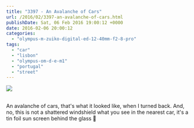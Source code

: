 ```yaml
---
title: "3397 - An Avalanche of Cars"
url: /2016/02/3397-an-avalanche-of-cars.html
publishDate: Sat, 06 Feb 2016 19:00:12 +0000
date: 2016-02-06 20:00:12
categories: 
  - "olympus-m-zuiko-digital-ed-12-40mm-f2-8-pro"
tags: 
  - "car"
  - "lisbon"
  - "olympus-om-d-e-m1"
  - "portugal"
  - "street"
---
```

<div class="container">
<div class="center"><a target="_blank" href="https://d25zfm9zpd7gm5.cloudfront.net/1200x1200/2015/20150904_193208_lr.jpg"><img class="webfeedsFeaturedVisual" src="https://d25zfm9zpd7gm5.cloudfront.net/0600x0600/2015/20150904_193208_lr.jpg" /></a></div>
</div>
<br />

An avalanche of cars, that's what it looked like, when I turned back. And, no, this is not a shattered windshield what you see in the nearest car, it's a tin foil sun screen behind the glass 🙂


